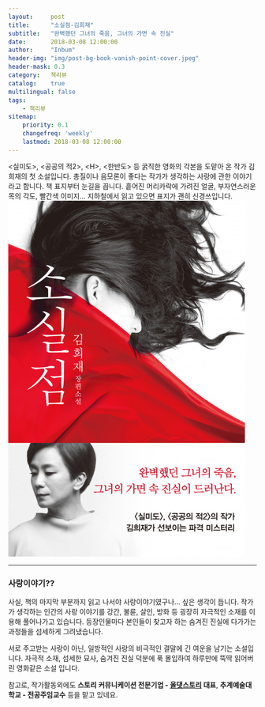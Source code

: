 ```yaml
---
layout:     post
title:      "소실점-김희재"
subtitle:   "완벽했던 그녀의 죽음, 그녀의 가면 속 진실"
date:       2018-03-08 12:00:00
author:     "Inbum"
header-img: "img/post-bg-book-vanish-point-cover.jpeg"
header-mask: 0.3
category:   책리뷰
catalog:    true
multilingual: false
tags:
    - 책리뷰
sitemap:
    priority: 0.1
    changefreq: 'weekly'
    lastmod: 2018-03-08 12:00:00
---
```

&lt;실미도&gt;, &lt;공공의 적2&gt;, &lt;H&gt;, &lt;한반도&gt; 등 굵직한 영화의 각본을 도맡아 온 작가 김희재의 첫 소설입니다. 총질이나 음모론이 좋다는 작가가 생각하는 사랑에 관한 이야기라고 합니다. 
책 표지부터 눈길을 끕니다. 흩어진 머리카락에 가려진 얼굴, 부자연스러운 목의 각도, 빨간색 이미지... 지하철에서 읽고 있으면 표지가 괜히 신경쓰입니다.
![소실점 책표지](/img/post-bg-book-vanish-point-cover.jpeg)

*** 
### 사랑이야기??
사실, 책의 마지막 부분까지 읽고 나서야 사랑이야기였구나... 싶은 생각이 듭니다. 작가가 생각하는 인간의 사랑 이야기를 강간, 불륜, 살인, 방화 등 굉장히 자극적인 소재를 이용해 풀어나가고 있습니다. 등장인물마다 본인들이 찾고자 하는 숨겨진 진실에 다가가는 과정들을 섬세하게 그려냈습니다. 

서로 주고받는 사랑이 아닌, 일방적인 사랑의 비극적인 결말에 긴 여운을 남기는 소설입니다. 자극적 소재, 섬세한 묘사, 숨겨진 진실 덕분에 푹 몰입하여 하루만에 뚝딱 읽어버린 영화같은 소설 입니다.

참고로, 작가활동외에도 **스토리 커뮤니케이션 전문기업 - [올댓스토리](http://allthatstory.co.kr/) 대표**, **추계예술대학교 - 전공주임교수** 등을 맡고 있네요.